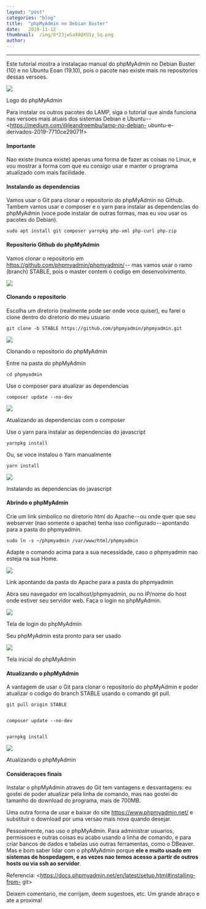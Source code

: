 ```yaml
---
layout:	"post"
categories:	"blog"
title:	"phpMyAdmin no Debian Buster"
date:	2019-11-12
thumbnail:	/img/0*23jwSa9AQXU1y_Sq.png
author:	
---
```


* * *

Este tutorial mostra a instalaçao manual do phpMyAdmin no Debian Buster (10) e
no Ubuntu Eoan (19.10), pois o pacote nao existe mais no repositorios dessas
versoes.

![](/img/0*23jwSa9AQXU1y_Sq.png)

Logo do phpMyAdmin

Para instalar os outros pacotes do LAMP, siga o tutorial que ainda funciona
nas versoes mais atuais dos sistemas Debian e Ubuntu --
<https://medium.com/@leandroembu/lamp-no-debian-
ubuntu-e-derivados-2019-7710ce29071f>

#### Importante

Nao existe (nunca existe) apenas uma forma de fazer as coisas no Linux, e vou
mostrar a forma com que eu consigo usar e manter o programa atualizado com
mais facilidade.

#### Instalando as dependencias

Vamos usar o Git para clonar o repositorio do phpMyAdmin no Github. Tambem
vamos usar o composer e o yarn para instalar as dependencias do phpMyAdmin
(voce pode instalar de outras formas, mas eu vou usar os pacotes do Debian).

    
    
    sudo apt install git composer yarnpkg php-xml php-curl php-zip

#### Repositorio Github do phpMyAdmin

Vamos clonar o repositorio em <https://github.com/phpmyadmin/phpmyadmin/> --
mas vamos usar o ramo (branch) STABLE, pois o master contem o codigo em
desenvolvimento.

![](/img/1*ro9AH7VAIVM4_7jCiYt9jg.png)

#### Clonando o repositorio

Escolha um diretorio (realmente pode ser onde voce quiser), eu farei o clone
dentro do diretorio do meu usuario

    
    
    git clone -b STABLE https://github.com/phpmyadmin/phpmyadmin.git

![](/img/1*et3bYaElTlcMWDKNe2cnUw.png)

Clonando o repositorio do phpMyAdmin

Entre na pasta do phpMyAdmin

    
    
    cd phpmyadmin

Use o composer para atualizar as dependencias

    
    
    composer update --no-dev

![](/img/1*3wCJf40dfiPUnjhJtCI8Pg.png)

Atualizando as dependencias com o composer

Use o yarn para instalar as dependencias do javascript

    
    
    yarnpkg install

Ou, se voce instalou o Yarn manualmente

    
    
    yarn install

![](/img/1*dGgngNLLLnMGQeNnEygDrQ.png)

Instalando as dependencias do javascript

#### Abrindo o phpMyAdmin

Crie um link simbolico no diretorio html do Apache -- ou onde quer que seu
webserver (nao somente o apache) tenha isso configurado -- apontando para a
pasta do phpmyadmin.

    
    
    sudo ln -s ~/phpmyadmin /var/www/html/phpmyadmin

Adapte o comando acima para a sua necessidade, caso o phpmyadmin nao esteja na
sua Home.

![](/img/1*W4XtXEQna7_ck_y0rHaihA.png)

Link apontando da pasta do Apache para a pasta do phpmyadmin

Abra seu navegador em localhost/phpmyadmin, ou no IP/nome do host onde estiver
seu servidor web. Faça o login no phpMyAdmin.

![](/img/1*nFFXF0YgkpYq0KA4y4aS5w.png)

Tela de login do phpMyAdmin

Seu phpMyAdmin esta pronto para ser usado

![](/img/1*sqfHg_FXqt3_-P0fTtiokQ.png)

Tela inicial do phpMyAdmin

#### Atualizando o phpMyAdmin

A vantagem de usar o Git para clonar o repositorio do phpMyAdmin e poder
atualizar o codigo do branch STABLE usando o comando git pull.

    
    
    git pull origin STABLE
    
    
    composer update --no-dev
    
    
    yarnpkg install

![](/img/1*DYRPMW9CDX4sl7XGjohW8w.png)

Atualizando o phpMyAdmin

#### Consideraçoes finais

Instalar o phpMyAdmin atraves do Git tem vantagens e desvantagens: eu gostei
de poder atualizar pela linha de comando, mas nao gostei do tamanho do
download do programa, mais de 700MB.

Uma outra forma de usar e baixar do site <https://www.phpmyadmin.net/> e
substituir o download por uma versao mais nova quando desejar.

Pessoalmente, nao uso o phpMyAdmin. Para administrar usuarios, permissoes e
outras coisas eu acabo usando a linha de comando, e para criar bancos de dados
e tabelas uso outras ferramentas, como o DBeaver. Mas e bom saber lidar com o
phpMyAdmin porque **ele e muito usado em sistemas de hospedagem, e as vezes
nao temos acesso a partir de outros hosts ou via ssh ao servidor**.

Referencia: <https://docs.phpmyadmin.net/en/latest/setup.html#installing-from-
git>

Deixem comentario, me corrijam, deem sugestoes, etc. Um grande abraço e ate a
proxima!

